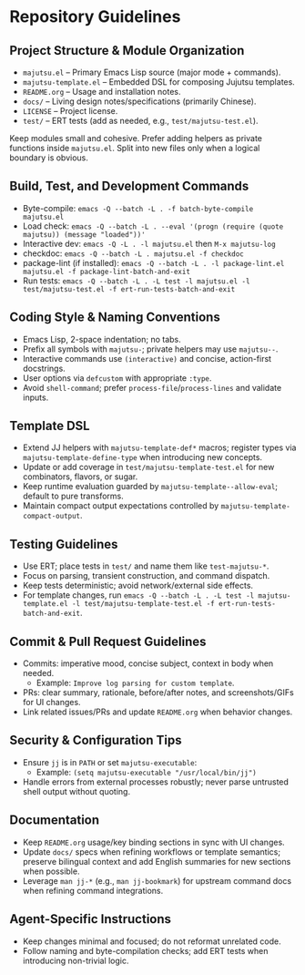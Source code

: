 # Repository Guidelines

## Project Structure & Module Organization
- `majutsu.el` – Primary Emacs Lisp source (major mode + commands).
- `majutsu-template.el` – Embedded DSL for composing Jujutsu templates.
- `README.org` – Usage and installation notes.
- `docs/` – Living design notes/specifications (primarily Chinese).
- `LICENSE` – Project license.
- `test/` – ERT tests (add as needed, e.g., `test/majutsu-test.el`).

Keep modules small and cohesive. Prefer adding helpers as private functions inside `majutsu.el`. Split into new files only when a logical boundary is obvious.

## Build, Test, and Development Commands
- Byte-compile: `emacs -Q --batch -L . -f batch-byte-compile majutsu.el`
- Load check: `emacs -Q --batch -L . --eval '(progn (require (quote majutsu)) (message "loaded"))'`
- Interactive dev: `emacs -Q -L . -l majutsu.el` then `M-x majutsu-log`
- checkdoc: `emacs -Q --batch -L . majutsu.el -f checkdoc`
- package-lint (if installed): `emacs -Q --batch -L . -l package-lint.el majutsu.el -f package-lint-batch-and-exit`
- Run tests: `emacs -Q --batch -L . -L test -l majutsu.el -l test/majutsu-test.el -f ert-run-tests-batch-and-exit`

## Coding Style & Naming Conventions
- Emacs Lisp, 2-space indentation; no tabs.
- Prefix all symbols with `majutsu-`; private helpers may use `majutsu--`.
- Interactive commands use `(interactive)` and concise, action-first docstrings.
- User options via `defcustom` with appropriate `:type`.
- Avoid `shell-command`; prefer `process-file`/`process-lines` and validate inputs.

## Template DSL
- Extend JJ helpers with `majutsu-template-def*` macros; register types via `majutsu-template-define-type` when introducing new concepts.
- Update or add coverage in `test/majutsu-template-test.el` for new combinators, flavors, or sugar.
- Keep runtime evaluation guarded by `majutsu-template--allow-eval`; default to pure transforms.
- Maintain compact output expectations controlled by `majutsu-template-compact-output`.

## Testing Guidelines
- Use ERT; place tests in `test/` and name them like `test-majutsu-*`.
- Focus on parsing, transient construction, and command dispatch.
- Keep tests deterministic; avoid network/external side effects.
- For template changes, run `emacs -Q --batch -L . -L test -l majutsu-template.el -l test/majutsu-template-test.el -f ert-run-tests-batch-and-exit`.

## Commit & Pull Request Guidelines
- Commits: imperative mood, concise subject, context in body when needed.
  - Example: `Improve log parsing for custom template`.
- PRs: clear summary, rationale, before/after notes, and screenshots/GIFs for UI changes.
- Link related issues/PRs and update `README.org` when behavior changes.

## Security & Configuration Tips
- Ensure `jj` is in `PATH` or set `majutsu-executable`:
  - Example: `(setq majutsu-executable "/usr/local/bin/jj")`
- Handle errors from external processes robustly; never parse untrusted shell output without quoting.

## Documentation
- Keep `README.org` usage/key binding sections in sync with UI changes.
- Update `docs/` specs when refining workflows or template semantics; preserve bilingual context and add English summaries for new sections when possible.
- Leverage `man jj-*` (e.g., `man jj-bookmark`) for upstream command docs when refining command integrations.

## Agent-Specific Instructions
- Keep changes minimal and focused; do not reformat unrelated code.
- Follow naming and byte-compilation checks; add ERT tests when introducing non-trivial logic.
